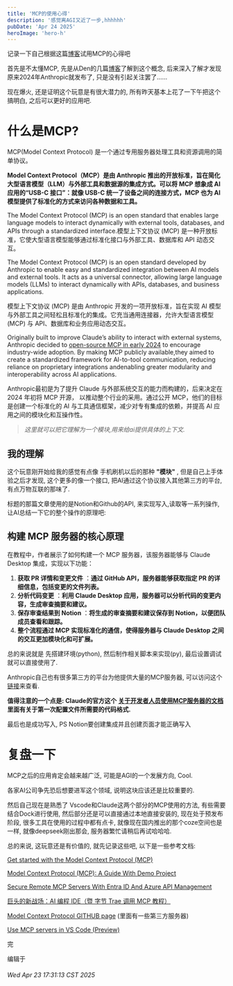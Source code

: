 ```yaml
---
title: 'MCP的使用心得'
description: '感觉离AGI又近了一步,hhhhhh'
pubDate: 'Apr 24 2025'
heroImage: 'hero-h'
---
```

记录一下自己根据这篇[博客](https://www.datacamp.com/tutorial/mcp-model-context-protocol?utm_source=chatgpt.com)试用MCP的心得吧

首先是不太懂MCP, 先是从Den的几篇[博客](https://den.dev/blog/local-mcp-server-authorization/)了解到这个概念, 后来深入了解才发现原来2024年Anthropic就发布了, 只是没有引起关注罢了......

现在爆火, 还是证明这个玩意是有很大潜力的, 所有昨天基本上花了一下午把这个搞明白, 之后可以更好的应用吧.

# 什么是MCP?

MCP(Model Context Protocol) 是一个通过专用服务器处理工具和资源调用的简单协议。

**Model Context Protocol（MCP）是由 Anthropic 推出的开放标准，旨在简化大型语言模型（LLM）与外部工具和数据源的集成方式。可以将 MCP 想象成 AI 应用的“USB-C 接口”：就像 USB-C 统一了设备之间的连接方式，MCP 也为 AI 模型提供了标准化的方式来访问各种数据和工具。**

The Model Context Protocol (MCP) is an open standard that enables large language models to interact dynamically with external tools, databases, and APIs through a standardized interface.模型上下文协议 (MCP) 是一种开放标准，它使大型语言模型能够通过标准化接口与外部工具、数据库和 API 动态交互。

The Model Context Protocol (MCP) is an open standard developed by Anthropic to enable easy and standardized integration between AI models and external tools. It acts as a universal connector, allowing large language models (LLMs) to interact dynamically with APIs, databases, and business applications.

模型上下文协议 (MCP) 是由 Anthropic 开发的一项开放标准，旨在实现 AI 模型与外部工具之间轻松且标准化的集成。它充当通用连接器，允许大型语言模型 (MCP) 与 API、数据库和业务应用动态交互。

Originally built to improve Claude’s ability to interact with external systems, Anthropic decided to [open-source MCP in early 2024](https://www.anthropic.com/news/model-context-protocol) to encourage industry-wide adoption. By making MCP publicly available,they aimed to create a standardized framework for AI-to-tool
communication, reducing reliance on proprietary integrations andenabling greater modularity and interoperability across AI applications.

Anthropic最初是为了提升 Claude 与外部系统交互的能力而构建的，后来决定在 2024 年初将 MCP 开源， 以推动整个行业的采用。通过公开 MCP，他们的目标是创建一个标准化的 AI 与工具通信框架，减少对专有集成的依赖，并提高 AI 应用之间的模块化和互操作性。

> *这里就可以把它理解为一个模块,用来给ai提供具体的上下文.*

## 我的理解

这个玩意刚开始给我的感觉有点像 手机刷机以后的那种 **"模块"** , 但是自己上手体验之后才发现, 这个更多的像一个接口, 把AI通过这个协议接入其他第三方的平台, 有点万物互联的那味了.

标题的那篇文章使用的是Notion和Github的API, 来实现写入,读取等一系列操作, 让AI总结一下它的整个操作的原理吧:

## 构建 MCP 服务器的核心原理

在教程中，作者展示了如何构建一个 MCP 服务器，该服务器能够与 Claude Desktop 集成，实现以下功能：

1. **获取 PR 详情和变更文件** ：**通过 GitHub API，服务器能够获取指定 PR 的详细信息，包括变更的文件列表。**
2. **分析代码变更** ：**利用 Claude Desktop 应用，服务器可以分析代码的变更内容，生成审查摘要和建议。**
3. **保存审查结果到 Notion** ：**将生成的审查摘要和建议保存到 Notion，以便团队成员查看和跟踪。**
4. **整个流程通过 MCP 实现标准化的通信，使得服务器与 Claude Desktop 之间的交互更加模块化和可扩展。**

总的来说就是 先搭建环境(python), 然后制作相关脚本来实现(py), 最后设置调试就可以直接使用了.

Anthropic自己也有很多第三方的平台为他提供大量的MCP服务器, 可以访问这个[链接](https://github.com/modelcontextprotocol/servers)来查看.

**值得注意的一个点是: Claude的官方这个** **[关于开发者人员使用MCP服务器的文档](https://modelcontextprotocol.io/quickstart/server#windows) 里面有关于第一次配置文件所需要的代码格式.**

最后也是成功写入, PS Notion要创建集成并且创建页面才能正确写入

# 复盘一下

MCP之后的应用肯定会越来越广泛, 可能是AGI的一个发展方向, Cool.

各家AI公司争先恐后想要进军这个领域, 说明这块应该还是比较重要的.

然后自己现在是熟悉了 Vscode和Claude这两个部分的MCP使用的方法, 有些需要结合Dock进行使用, 然后部分还是可以直接通过本地直接安装的, 现在处于预发布阶段, 很多工具在使用的过程中都有点卡, 就像现在国内推出的那个coze空间也是一样, 就像deepseek刚出那会, 服务器繁忙请稍后再试哈哈哈.

总的来说, 这玩意还是有价值的, 就先记录这些吧, 以下是一些参考文档:

[Get started with the Model Context Protocol (MCP)]()

[Model Context Protocol (MCP): A Guide With Demo Project](https://www.datacamp.com/tutorial/mcp-model-context-protocol?utm_source=chatgpt.com)

[Secure Remote MCP Servers With Entra ID And Azure API Management](https://den.dev/blog/remote-mcp-server/)

[巨头的新战场：AI 编程 IDE（暨 字节 Trae 调用 MCP 教程）](https://www.ruanyifeng.com/blog/2025/04/trae-mcp.html)

[Model Context Protocol GITHUB page](https://github.com/modelcontextprotocol/servers) (里面有一些第三方服务器)

[Use MCP servers in VS Code (Preview)](https://code.visualstudio.com/docs/copilot/chat/mcp-servers)

完

编辑于

###### Wed Apr 23 17:31:13 CST 2025
